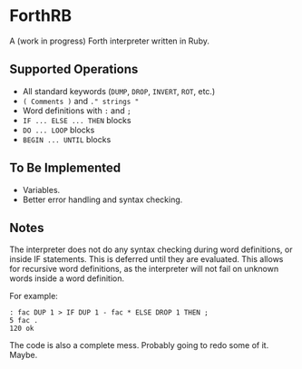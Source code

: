 # ForthRB
A (work in progress) Forth interpreter written in Ruby.

## Supported Operations
- All standard keywords (`DUMP`, `DROP`, `INVERT`, `ROT`, etc.)
- `( Comments )` and `." strings "`
- Word definitions with `:` and `;`
- `IF ... ELSE ... THEN` blocks
- `DO ... LOOP` blocks
- `BEGIN ... UNTIL` blocks

## To Be Implemented
- Variables.
- Better error handling and syntax checking.

## Notes
The interpreter does not do any syntax checking during word definitions,
or inside IF statements. This is deferred until they are evaluated. This
allows for recursive word definitions, as the interpreter will not fail
on unknown words inside a word definition.  

For example:

    : fac DUP 1 > IF DUP 1 - fac * ELSE DROP 1 THEN ;
    5 fac .
    120 ok

The code is also a complete mess. Probably going to redo some of it. Maybe.
